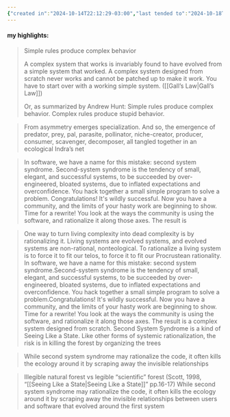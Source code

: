```yaml
---
{"created in":"2024-10-14T22:12:29-03:00","last tended to":"2024-10-18T13:23:50-03:00","tags":["lab","design","cybernetics","highlights","essay","systemsscience"],"created":"2024-10-14T22:12:29.956-03:00","updated":"2025-01-27T13:15:45.114-03:00","dg-publish":true,"permalink":"/009-notes-and-highlights-from-books-videos-articles/living-systems-grow-from-simple-seeds-gordon-brander/","dgPassFrontmatter":true}
---
```


#### my highlights:

> Simple rules produce complex behavior
> 
> A complex system that works is invariably found to have evolved from a simple system that worked. A complex system designed from scratch never works and cannot be patched up to make it work. You have to start over with a working simple system. ([[Gall’s Law\|Gall’s Law]])
> 
> Or, as summarized by Andrew Hunt: Simple rules produce complex behavior. Complex rules produce stupid behavior.

> From asymmetry emerges specialization. And so, the emergence of predator, prey, pal, parasite, pollinator, niche-creator, producer, consumer, scavenger, decomposer, all tangled together in an ecological Indra’s net

> In software, we have a name for this mistake: second system syndrome. Second-system syndrome is the tendency of small, elegant, and successful systems, to be succeeded by over-engineered, bloated systems, due to inflated expectations and overconfidence. You hack together a small simple program to solve a problem. Congratulations! It's wildly successful. Now you have a community, and the limits of your hasty work are beginning to show. Time for a rewrite! You look at the ways the community is using the software, and rationalize it along those axes. The result is

> One way to turn living complexity into dead complexity is by rationalizing it. Living systems are evolved systems, and evolved systems are non-rational, nonteological. To rationalize a living system is to force it to fit our telos, to force it to fit our Procrustean rationality. In software, we have a name for this mistake: second system syndrome.Second-system syndrome is the tendency of small, elegant, and successful systems, to be succeeded by over-engineered, bloated systems, due to inflated expectations and overconfidence. You hack together a small simple program to solve a problem.Congratulations! It's wildly successful. Now you have a community, and the limits of your hasty work are beginning to show. Time for a rewrite! You look at the ways the community is using the software, and rationalize it along those axes. The result is a complex system designed from scratch. Second System Syndrome is a kind of Seeing Like a State. Like other forms of systemic rationalization, the risk is in killing the forest by organizing the trees

> While second system syndrome may rationalize the code, it often kills the ecology around it by scraping away the invisible relationships

> Illegible natural forest vs legible “scientific” forest (Scott, 1998, “[[Seeing Like a State\|Seeing Like a State]]” pp.16-17) While second system syndrome may rationalize the code, it often kills the ecology around it by scraping away the invisible relationships between users and software that evolved around the first system